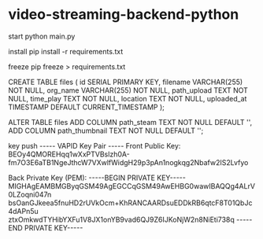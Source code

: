 # video-streaming-backend-python

start python main.py

install pip install -r requirements.txt

freeze  pip freeze > requirements.txt


CREATE TABLE files (
    id SERIAL PRIMARY KEY,
    filename VARCHAR(255) NOT NULL,
    org_name VARCHAR(255) NOT NULL,
    path_upload TEXT NOT NULL,
    time_play TEXT NOT NULL,
    location TEXT NOT NULL,
    uploaded_at TIMESTAMP DEFAULT CURRENT_TIMESTAMP
);

ALTER TABLE files
ADD COLUMN path_steam TEXT NOT NULL DEFAULT '',
ADD COLUMN path_thumbnail TEXT NOT NULL DEFAULT '';

key push 
----- VAPID Key Pair -----
Front Public Key:
 BEOy4QMOREHqq1wXxPTVBslzh0A-fm7O3E6aTB1NgeJthcW7VXwlfWidgH29p3pAn1nogkqg2Nbafw2IS2Lvfyo

Back Private Key (PEM):
 -----BEGIN PRIVATE KEY-----
MIGHAgEAMBMGByqGSM49AgEGCCqGSM49AwEHBG0wawIBAQQg4ALrV0LZoqni047n
bsOanGJkeea5fnuHD2rUVkOcm+KhRANCAARDsuEDDkRB6qtcF8T01QbJc4dAPn5u
ztxOmkwdTYHibYXFu1V8JX1onYB9vad6QJ9Z6IJKoNjW2n8NiEti738q
-----END PRIVATE KEY-----